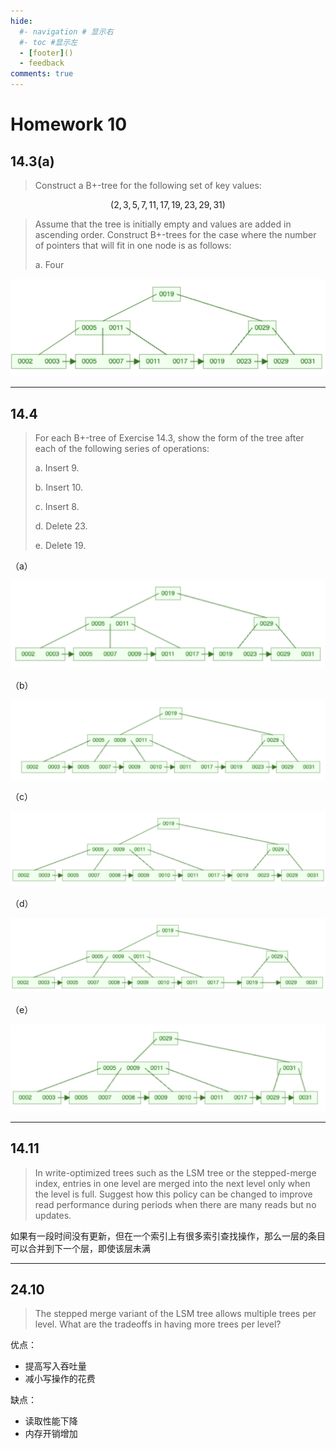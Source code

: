 ```yaml
---
hide:
  #- navigation # 显示右
  #- toc #显示左
  - [footer]()
  - feedback
comments: true
--- 
```


# Homework 10

## 14.3(a)

> Construct a B+-tree for the following set of key values: 
>
$$
(2, 3, 5, 7, 11, 17, 19, 23, 29, 31)
$$
>
> Assume that the tree is initially empty and values are added in ascending order. Construct B+-trees for the case where the number of pointers that will fit in one node is as follows: 
> 
> a. Four

![](../../../assets/Pasted%20image%2020250421184516.png)
***
## 14.4

> For each B+-tree of Exercise 14.3, show the form of the tree after each of the following series of operations: 
> 
> a. Insert 9. 
> 
> b. Insert 10. 
> 
> c. Insert 8. 
> 
> d. Delete 23. 
> 
> e. Delete 19. 

（a）

![](../../../assets/Pasted%20image%2020250421184630.png)

（b）

![](../../../assets/Pasted%20image%2020250421184700.png)

（c）

![](../../../assets/Pasted%20image%2020250421184719.png)

（d）

![](../../../assets/Pasted%20image%2020250421184742.png)

（e）

![](../../../assets/Pasted%20image%2020250421184837.png)
***
## 14.11

> In write-optimized trees such as the LSM tree or the stepped-merge index, entries in one level are merged into the next level only when the level is full. Suggest how this policy can be changed to improve read performance during periods when there are many reads but no updates. 

如果有一段时间没有更新，但在一个索引上有很多索引查找操作，那么一层的条目可以合并到下一个层，即使该层未满
***
## 24.10

> The stepped merge variant of the LSM tree allows multiple trees per level. What are the tradeoffs in having more trees per level?

优点：

- 提高写入吞吐量
- 减小写操作的花费

缺点：

- 读取性能下降
- 内存开销增加